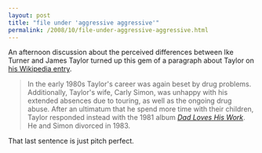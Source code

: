 ```yaml
---
layout: post
title: "file under 'aggressive aggressive'"
permalink: /2008/10/file-under-aggressive-aggressive.html
---
```


An afternoon discussion about the perceived differences between Ike Turner and James Taylor turned up this gem of a paragraph about Taylor on [his Wikipedia entry](http://en.wikipedia.org/wiki/James_Taylor).

> In the early 1980s Taylor's career was again beset by drug problems. Additionally, Taylor's wife, Carly Simon, was unhappy with his extended absences due to touring, as well as the ongoing drug abuse. After an ultimatum that he spend more time with their children, Taylor responded instead with the 1981 album _[Dad Loves His Work](http://www.amazon.com/Dad-Loves-Work-James-Taylor/dp/B00004SVK9)_. He and Simon divorced in 1983.

That last sentence is just pitch perfect.